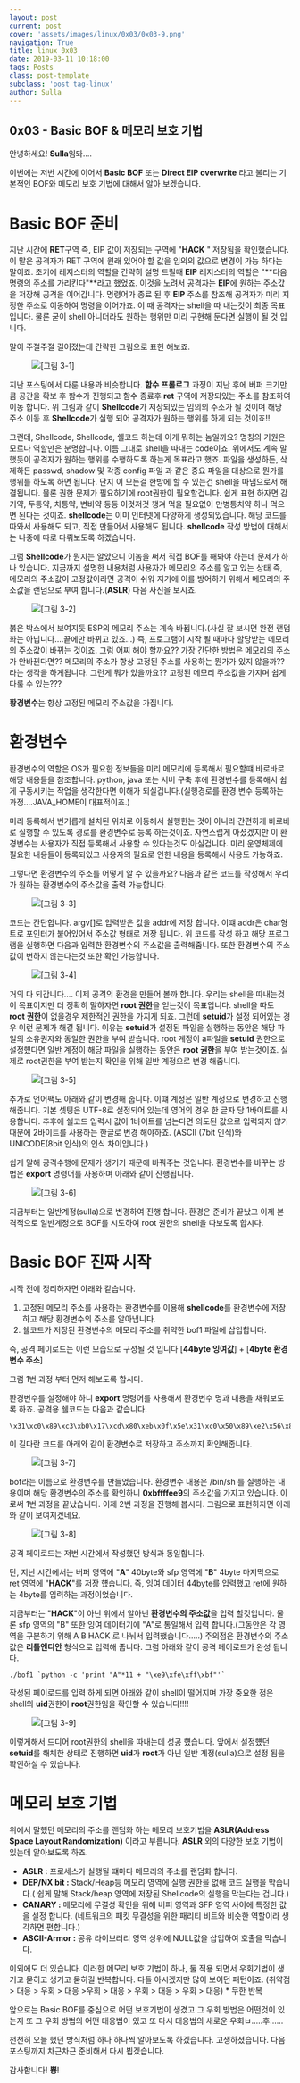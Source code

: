 ```yaml
---
layout: post
current: post
cover: 'assets/images/linux/0x03/0x03-9.png'
navigation: True
title: linux_0x03
date: 2019-03-11 10:18:00
tags: Posts
class: post-template
subclass: 'post tag-linux'
author: Sulla
---
```


## 0x03 - Basic BOF & 메모리 보호 기법

안녕하세요! **Sulla**임돠....

이번에는 저번 시간에 이어서 **Basic BOF** 또는 **Direct EIP overwrite** 라고 불리는 기본적인 BOF와 메모리 보호 기법에 대해서 알아 보겠습니다.

# Basic BOF 준비

지난 시간에 **RET**구역 즉, EIP 값이 저장되는 구역에 "**HACK** " 저장됨을 확인했습니다. 이 말은 공격자가 RET 구역에 원래 있어야 할 값을 임의의 값으로 변경이 가능 하다는 말이죠.  초기에 레지스터의 역할을 간략히 설명 드릴때 **EIP** 레지스터의 역할은 "**다음 명령의 주소를 가리킨다"**라고 했었죠. 이것을 노려서 공격자는 **EIP**에 원하는 주소값을 저장해 공격을 이어갑니다. 명령어가 종료 된 후 **EIP** 주소를 참조해 공격자가 미리 지정한 주소로 이동하여 명령을 이어가죠. 이 때 공격자는 shell을 따 내는것이 최종 목표입니다. 물론 굳이 shell 아니더라도 원하는 행위만 미리 구현해 둔다면 실행이 될 것 입니다.

말이 주절주절 길어졌는데 간략한 그림으로 표현 해보죠.

<figure>
  <img data-action="zoom" src='{{ "/assets/images/linux/0x03/0x03-1.png" | relative_url }}' alt='[그림 3-1]'>
</figure>

지난 포스팅에서 다룬 내용과 비슷합니다. **함수 프롤로그** 과정이 지난 후에 버퍼 크기만큼 공간을 확보 후 함수가 진행되고 함수 종료후 **ret** 구역에 저장되있는 주소를 참조하여 이동 합니다. 위 그림과 같이 **Shellcode**가 저장되있는 임의의 주소가 될 것이며 해당 주소 이동 후 **Shellcode**가 실행 되어 공격자가 원하는 행위를 하게 되는 것이죠!!

그런데, Shellcode, Shellcode, 쉘코드 하는데 이게 뭐하는 놈일까요? 명칭의 기원은 모르나 역할만은 분명합니다. 이름 그대로 shell을 따내는 code이죠. 위에서도 계속 말했듯이 공격자가 원하는 행위를 수행하도록 하는게 목표라고 했죠. 파일을 생성하든, 삭제하든 passwd, shadow 및 각종 config 파일 과 같은 중요 파일을 대상으로 뭔가를 행위를 하도록 하면 됩니다. 단지 이 모든걸 한방에 할 수 있는건 shell을 따냄으로서 해결됩니다. 물론 권한 문제가 필요하기에 root권한이 필요할겁니다. 쉽게 표현 하자면 감기약, 두통약, 치통약, 변비약 등등 이것저것 챙겨 먹을 필요없이 만병통치약 하나 먹으면 된다는 것이죠. **shellcode**는 이미 인터넷에 다양하게 생성되있습니다. 해당 코드를 따와서 사용해도 되고, 직접 만들어서 사용해도 됩니다. **shellcode** 작성 방법에 대해서는 나중에 따로 다뤄보도록 하곘습니다.

그럼 **Shellcode**가 뭔지는 알았으니 이놈을 써서 직접 BOF를 해봐야 하는데 문제가 하나 있습니다. 지금까지 설명한 내용처럼 사용자가 메모리의 주소를 알고 있는 상태 즉, 메모리의 주소값이 고정값이라면 공격이 쉬워 지기에 이를 방어하기 위해서 메모리의 주소값을 랜덤으로 부여 합니다.(**ASLR**) 다음 사진을 보시죠.

<figure>
  <img data-action="zoom" src='{{ "/assets/images/linux/0x03/0x03-2.png" | relative_url }}' alt='[그림 3-2]'>
</figure>

붉은 박스에서 보여지듯 ESP의 메모리 주소는 계속 바뀝니다.(사실 잘 보시면 완전 랜덤화는 아닙니다....끝에만 바뀌고 있죠...) 즉, 프로그램이 시작 될 때마다 할당받는 메모리의 주소값이 바뀌는 것이죠. 그럼 어찌 해야 할까요?? 가장 간단한 방법은 메모리의 주소가 안바뀐다면?? 메모리의 주소가 항상 고정된 주소를 사용하는 뭔가가 있지 않을까??라는 생각을 하게됩니다. 그런게 뭐가 있을까요?? 고정된 메모리 주소값을 가지며  쉽게 다룰 수 있는???

**황경변수**는 항상 고정된 메모리 주소값을 가집니다.

# 환경변수

환경변수의 역할은 OS가 필요한 정보들을 미리 메모리에 등록해서 필요할떄 바로바로 해당 내용들을 참조합니다. python, java 또는 서버 구축 후에 환경변수를 등록해서 쉽게 구동시키는 작업을 생각한다면 이해가 되실겁니다.(실행경로를 환경 변수 등록하는 과정....JAVA_HOME이 대표적이죠.)

미리 등록해서 번거롭게 설치된 위치로 이동해서 실행한는 것이 아니라 간편하게 바로바로 실행할 수 있도록 경로를 환경변수로 등록 하는것이죠. 자연스럽게 아셨겠지만 이 환경변수는 사용자가 직접 등록해서 사용할 수 있다는것도 아실겁니다. 미리 운영체제에 필요한 내용들이 등록되있고 사용자의 필요로 인한 내용을 등록해서 사용도 가능하죠.

그렇다면 환경변수의 주소를 어떻게 알 수 있을까요? 다음과 같은 코드를 작성해서 우리가 원하는 환경변수의 주소값을 출력 가능합니다.

<figure>
  <img data-action="zoom" src='{{ "/assets/images/linux/0x03/0x03-3.png" | relative_url }}' alt='[그림 3-3]'>
</figure>

코드는 간단합니다. argv[]로 입력받은 값을 addr에 저장 합니다. 이떄 addr은 char형트로 포인터가 붙어있어서 주소값 형태로 저장 됩니다.
위 코드를 작성 하고 해당 프로그램을 실행하면 다음과 입력한 환경변수의 주소값을 출력해줍니다. 또한 환경변수의 주소값이 변하지 않는다는것 또한 확인 가능합니다.

<figure>
  <img data-action="zoom" src='{{ "/assets/images/linux/0x03/0x03-4.png" | relative_url }}' alt='[그림 3-4]'>
</figure>

거의 다 되갑니다.... 이제 공격의 환경을 만들어 볼까 합니다. 우리는 shell을 따내는것이 목표이지만 더 정확히 말하자면 **root 권한**을 얻는것이 목표입니다. shell을 따도 **root 권한**이 없을경우 제한적인 권한을 가지게 되죠. 그런데 **setuid**가 설정 되어있는 경우 이런 문제가 해결 됩니다. 이유는 **setuid**가 설정된 파일을 실행하는 동안은 해당 파일의 소유권자와 동일한 권한을 부여 받습니다. root 계정이 a파일을 **setuid** 권한으로 설정헀다면 일반 계정이 해당 파일을 실행하는 동안은 **root 권한**을 부여 받는것이죠. 실제로 root권한을 부여 받는지 확인을 위해 일반 계정으로 변경 해줍니다.

<figure>
  <img data-action="zoom" src='{{ "/assets/images/linux/0x03/0x03-5.png" | relative_url }}' alt='[그림 3-5]'>
</figure>

추가로 언어팩도 아래와 같이 변경해 줍니다. 이떄 계정은 일반 계정으로 변경하고 진행 해줍니다. 기본 셋팅은 UTF-8로 설정되어 있는데 영어의 경우 한 글자 당 1바이트를 사용합니다. 추후에 쉘코드 입력시 값이 1바이트를 넘는다면 의도된 값으로 입력되지 않기 때문에 2바이트를 사용하는 한글로 변경 해야하죠. (ASCII (7bit 인식)와 UNICODE(8bit 인식)의 인식 차이입니다.)

쉽게 말해 공격수행에 문제가 생기기 때문에 바꿔주는 것입니다. 환경변수를 바꾸는 방법은 **export** 명령어를 사용하며 아래와 같이 진행됩니다.

<figure>
  <img data-action="zoom" src='{{ "/assets/images/linux/0x03/0x03-6.png" | relative_url }}' alt='[그림 3-6]'>
</figure>

지금부터는 일반계정(sulla)으로 변경하여 진행 합니다. 환경은 준비가 끝났고 이제 본격적으로 일반계정으로 BOF를 시도하여 root 권한의 shell을 따보도록 합시다.

# Basic BOF 진짜 시작

시작 전에 정리하자면 아래와 같습니다.

1. 고정된 메모리 주소를 사용하는 환경변수를 이용해 **shellcode**를 환경변수에 저장하고 해당 황경변수의 주소를 알아냅니다.
2. 쉘코드가 저장된 환경변수의 메모리 주소를 취약한 bof1 파일에 삽입합니다.

즉, 공격 페이로드는 이런 모습으로 구성될 것 입니다 [**44byte 잉여값**] + [**4byte 환경변수 주소**]

그럼 1번 과정 부터 먼저 해보도록 합시다.

환경변수를 설정해야 하니 **export** 명령어를 사용해서 환경변수 명과 내용을 채워보도록 하죠. 공격용 쉘코드는 다음과 같습니다.

    \x31\xc0\x89\xc3\xb0\x17\xcd\x80\xeb\x0f\x5e\x31\xc0\x50\x89\xe2\x56\x89\xe1\x89\xf3\xb0\x0b\xcd\x80\xe8\xec\xff\xff\xff\x2f\x62\x69\x6e\x2f\x73\x68

이 길다란 코드를 아래와 같이 환경변수로 저장하고 주소까지 확인해줍니다.

<figure>
  <img data-action="zoom" src='{{ "/assets/images/linux/0x03/0x03-7.png" | relative_url }}' alt='[그림 3-7]'>
</figure>

bof라는 이름으로 환경변수를 만들었습니다. 환경변수 내용은 /bin/sh 를 실행하는 내용이며 해당 환경변수의 주소를 확인하니 **0xbffffee9**의 주소값을 가지고 있습니다. 이로써 1번 과정을 끝났습니다. 이제 2번 과정을 진행해 봅시다. 그림으로 표현하자면 아래와 같이 보여지겠네요.

<figure>
  <img data-action="zoom" src='{{ "/assets/images/linux/0x03/0x03-8.png" | relative_url }}' alt='[그림 3-8]'>
</figure>

공격 페이로드는 저번 시간에서 작성했던 방식과 동일합니다.

단, 지난 시간에서는 버퍼 영역에 "**A**" 40byte와 sfp 영역에 "**B**" 4byte  마지막으로 ret 영역에 "**HACK**"를 저장 헀습니다. 즉, 잉여 데이터 44byte를 입력했고 ret에 원하는 4byte를 입력하는 과정이었습니다.

지금부터는 "**HACK**"이 아닌 위에서 알아낸 **환경변수의 주소값**을 입력 할것입니다. 물론 sfp 영역의 "B" 또한 잉여 데이터기에 "A"로 통일해서 입력 합니다.(그동안은 각 영역을 구분하기 위해 A B HACK 로 나눠서 입력했습니다.....) 주의점은 환경변수의 주소값은 **리틀엔디안** 형식으로 입력해 줍니다. 그럼 아래와 같이 공격 페이로드가 완성 됩니다.

    ./bof1 `python -c 'print "A"*11 + "\xe9\xfe\xff\xbf"'`

작성된 페이로드를 입력 하게 되면 아래와 같이 shell이 떨어지며 가장 중요한 점은 shell의 **uid**권한이 **root**권한임을 확인할 수 있습니다!!!!

<figure>
  <img data-action="zoom" src='{{ "/assets/images/linux/0x03/0x03-9.png" | relative_url }}' alt='[그림 3-9]'>
</figure>

이렇게해서 드디어 root권한의 shell을 따내는데 성공 헀습니다. 앞에서 설정헀던 **setuid**를 해체한 상태로 진행하면 **uid**가 **root**가 아닌 일반 계정(sulla)으로 설정 됨을 확인하실 수 있습니다.

# 메모리 보호 기법

위에서 말헀던 메모리의 주소를 랜덤화 하는 메모리 보호기법을 **ASLR(Address Space Layout Randomization)** 이라고 부릅니다. **ASLR** 외의 다양한 보호 기법이 있는데 알아보도록 하죠.

- **ASLR :** 프로세스가 실행될 떄마다 메모리의 주소를 랜덤화 합니다.
- **DEP/NX bit :** Stack/Heap등 메모리 영역에 실행 권한을 없애 코드 실행을 막습니다.( 쉽게 말해 Stack/heap 영역에 저장된 Shellcode의 실행을 막는다는 겁니다.)
- **CANARY :** 메모리에 무결성 확인을 위해 버퍼 영역과 SFP 영역 사이에 특정한 값을 설정 합니다. (네트워크의 패킷 무결성을 위한 패리티 비트와 비슷한 역할이라 생각하면 편합니다.)
- **ASCII-Armor :** 공유 라이브러리 영역 상위에 NULL값을 삽입하여 호출을 막습니다.

이외에도 더 있습니다. 이러한 메모리 보호 기법이 하나, 둘 적용 되면서 우회기법이 생기고 묻히고 생기고 묻히길 반복합니다. 다들 아시겠지만 많이 보이던 패턴이죠. 
(취약점 > 대응 > 우회 > 대응 >우회 > 대응 > 우회 > 대응 > 우회 > 대응) * 무한 반복

앞으로는 Basic BOF를 중심으로 어떤 보호기법이 생겼고 그 우회 방법은 어떤것이 있는지 또 그 우회 방법의 어떤 대응법이 있고 또 다시 대응법의 새로운 우회ㅂ.....후......

천천히 오늘 했던 방식처럼 하나 하나씩 알아보도록 하겠습니다.
고생하셨습니다. 다음 포스팅까지 차근차근 준비해서 다시 뵙겠습니다.

감사합니다!
**뿅**!